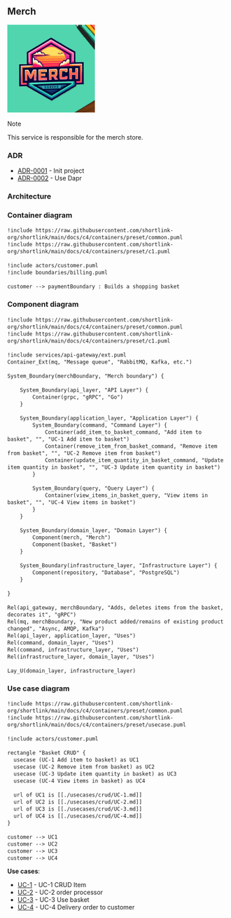 ## Merch

<img width='200' height='200' src="./docs/public/logo.svg">

> [!NOTE]
> This service is responsible for the merch store.

### ADR

- [ADR-0001](./docs/ADR/decisions/0001-init.md) - Init project
- [ADR-0002](./docs/ADR/decisions/0002-use-dapr.md) - Use Dapr

### Architecture

### Container diagram

```plantuml
!include https://raw.githubusercontent.com/shortlink-org/shortlink/main/docs/c4/containers/preset/common.puml
!include https://raw.githubusercontent.com/shortlink-org/shortlink/main/docs/c4/containers/preset/c1.puml

!include actors/customer.puml
!include boundaries/billing.puml

customer --> paymentBoundary : Builds a shopping basket
```

### Component diagram

```plantuml
!include https://raw.githubusercontent.com/shortlink-org/shortlink/main/docs/c4/containers/preset/common.puml
!include https://raw.githubusercontent.com/shortlink-org/shortlink/main/docs/c4/containers/preset/c1.puml

!include services/api-gateway/ext.puml
Container_Ext(mq, "Message queue", "RabbitMQ, Kafka, etc.")

System_Boundary(merchBoundary, "Merch boundary") {
  
    System_Boundary(api_layer, "API Layer") {
        Container(grpc, "gRPC", "Go")
    }
    
    System_Boundary(application_layer, "Application Layer") {
        System_Boundary(command, "Command Layer") {
            Container(add_item_to_basket_command, "Add item to basket", "", "UC-1 Add item to basket")
            Container(remove_item_from_basket_command, "Remove item from basket", "", "UC-2 Remove item from basket")
            Container(update_item_quantity_in_basket_command, "Update item quantity in basket", "", "UC-3 Update item quantity in basket")
        }
        
        System_Boundary(query, "Query Layer") {
            Container(view_items_in_basket_query, "View items in basket", "", "UC-4 View items in basket")
        }
    }
    
    System_Boundary(domain_layer, "Domain Layer") {
        Component(merch, "Merch")
        Component(basket, "Basket")
    }
    
    System_Boundary(infrastructure_layer, "Infrastructure Layer") {
        Component(repository, "Database", "PostgreSQL")
    }
  
}

Rel(api_gateway, merchBoundary, "Adds, deletes items from the basket, decorates it", "gRPC")
Rel(mq, merchBoundary, "New product added/remains of existing product changed", "Async, AMQP, Kafka")
Rel(api_layer, application_layer, "Uses")
Rel(command, domain_layer, "Uses")
Rel(command, infrastructure_layer, "Uses")
Rel(infrastructure_layer, domain_layer, "Uses")

Lay_U(domain_layer, infrastructure_layer)
```

### Use case diagram

```plantuml
!include https://raw.githubusercontent.com/shortlink-org/shortlink/main/docs/c4/containers/preset/common.puml
!include https://raw.githubusercontent.com/shortlink-org/shortlink/main/docs/c4/containers/preset/usecase.puml

!include actors/customer.puml

rectangle "Basket CRUD" {
  usecase (UC-1 Add item to basket) as UC1
  usecase (UC-2 Remove item from basket) as UC2
  usecase (UC-3 Update item quantity in basket) as UC3
  usecase (UC-4 View items in basket) as UC4
  
  url of UC1 is [[./usecases/crud/UC-1.md]]
  url of UC2 is [[./usecases/crud/UC-2.md]]
  url of UC3 is [[./usecases/crud/UC-3.md]]
  url of UC4 is [[./usecases/crud/UC-4.md]]
}

customer --> UC1
customer --> UC2
customer --> UC3
customer --> UC4
```

**Use cases**:

- [UC-1](./usecases/crud_item/README.md) - UC-1 CRUD Item
- [UC-2](./usecases/order-processor/README.md) - UC-2 order processor
- [UC-3](./usecases/use_basket/README.md) - UC-3 Use basket
- [UC-4](./usecases/delivery_order_to_customer/README.md) - UC-4 Delivery order to customer

